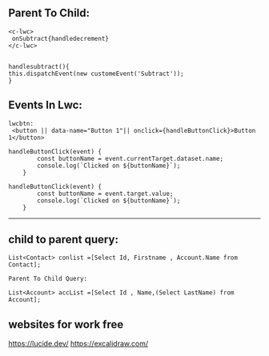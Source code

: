 
## Parent To Child:
```
<c-lwc>
 onSubtract{handledecrement}
</c-lwc>


handlesubtract(){
this.dispatchEvent(new customeEvent('Subtract'));
}
```

## Events In Lwc:
```
lwcbtn:
 <button || data-name="Button 1"|| onclick={handleButtonClick}>Button 1</button>

handleButtonClick(event) {
        const buttonName = event.currentTarget.dataset.name;
        console.log(`Clicked on ${buttonName}`);
    }

handleButtonClick(event) {
        const buttonName = event.target.value;
        console.log(`Clicked on ${buttonName}`);
    }

```
----------------------------------------------
## child to parent query:
```
List<Contact> conlist =[Select Id, Firstname , Account.Name from Contact];

Parent To Child Query:

List<Account> accList =[Select Id , Name,(Select LastName) from Account];

```


## websites for work free
https://lucide.dev/
https://excalidraw.com/
